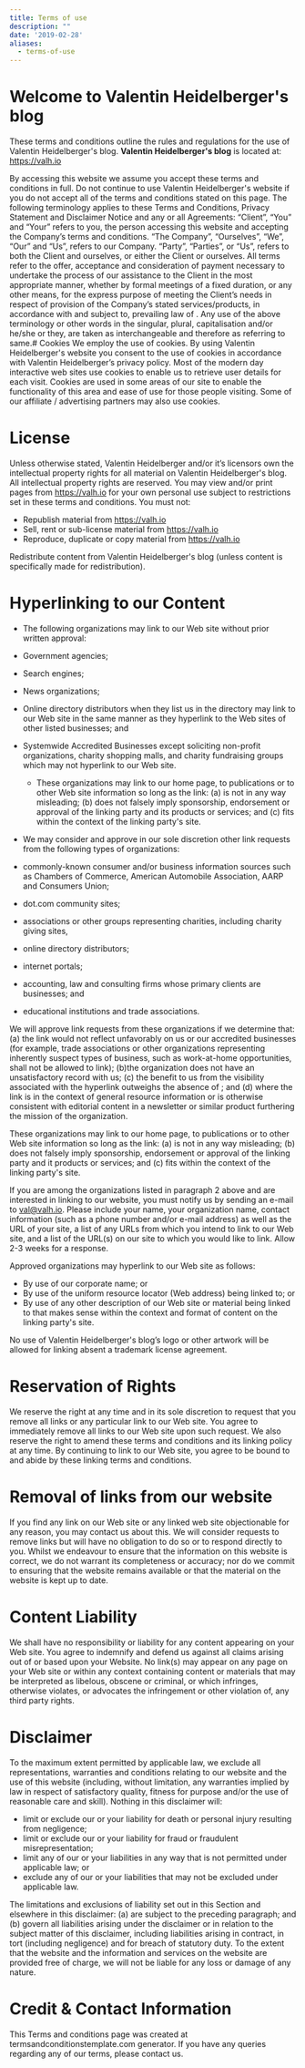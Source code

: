 ```yaml
---
title: Terms of use
description: ""
date: '2019-02-28'
aliases:
  - terms-of-use
---
```


# Welcome to Valentin Heidelberger's blog
These terms and conditions outline the rules and regulations for the use of Valentin Heidelberger's blog.
**Valentin Heidelberger's blog** is located at:
https://valh.io

By accessing this website we assume you accept these terms and conditions in full. Do not continue to use Valentin Heidelberger's website
if you do not accept all of the terms and conditions stated on this page.
The following terminology applies to these Terms and Conditions, Privacy Statement and Disclaimer Notice
and any or all Agreements: “Client”, “You” and “Your” refers to you, the person accessing this website
and accepting the Company’s terms and conditions. “The Company”, “Ourselves”, “We”, “Our” and “Us”, refers
to our Company. “Party”, “Parties”, or “Us”, refers to both the Client and ourselves, or either the Client
or ourselves. All terms refer to the offer, acceptance and consideration of payment necessary to undertake
the process of our assistance to the Client in the most appropriate manner, whether by formal meetings
of a fixed duration, or any other means, for the express purpose of meeting the Client’s needs in respect
of provision of the Company’s stated services/products, in accordance with and subject to, prevailing law
of . Any use of the above terminology or other words in the singular, plural,
capitalisation and/or he/she or they, are taken as interchangeable and therefore as referring to same.# Cookies
We employ the use of cookies. By using Valentin Heidelberger's website you consent to the use of cookies
in accordance with Valentin Heidelberger’s privacy policy. Most of the modern day interactive web sites
use cookies to enable us to retrieve user details for each visit. Cookies are used in some areas of our site
to enable the functionality of this area and ease of use for those people visiting. Some of our
affiliate / advertising partners may also use cookies.

# License
Unless otherwise stated, Valentin Heidelberger and/or it’s licensors own the intellectual property rights for
all material on Valentin Heidelberger's blog. All intellectual property rights are reserved. You may view and/or print
pages from https://valh.io for your own personal use subject to restrictions set in these terms and conditions.
You must not:

* Republish material from https://valh.io
* Sell, rent or sub-license material from https://valh.io
* Reproduce, duplicate or copy material from https://valh.io

Redistribute content from Valentin Heidelberger's blog (unless content is specifically made for redistribution).
# Hyperlinking to our Content

* The following organizations may link to our Web site without prior written approval:

* Government agencies;
* Search engines;
* News organizations;
* Online directory distributors when they list us in the directory may link to our Web site in the same
manner as they hyperlink to the Web sites of other listed businesses; and
* Systemwide Accredited Businesses except soliciting non-profit organizations, charity shopping malls,
and charity fundraising groups which may not hyperlink to our Web site.


  * These organizations may link to our home page, to publications or to other Web site information so long
as the link: (a) is not in any way misleading; (b) does not falsely imply sponsorship, endorsement or
approval of the linking party and its products or services; and (c) fits within the context of the linking
party's site.

* We may consider and approve in our sole discretion other link requests from the following types of organizations:

* commonly-known consumer and/or business information sources such as Chambers of Commerce, American
Automobile Association, AARP and Consumers Union;
* dot.com community sites;
* associations or other groups representing charities, including charity giving sites,
* online directory distributors;
* internet portals;
* accounting, law and consulting firms whose primary clients are businesses; and
* educational institutions and trade associations.



We will approve link requests from these organizations if we determine that: (a) the link would not reflect
unfavorably on us or our accredited businesses (for example, trade associations or other organizations
representing inherently suspect types of business, such as work-at-home opportunities, shall not be allowed
to link); (b)the organization does not have an unsatisfactory record with us; (c) the benefit to us from
the visibility associated with the hyperlink outweighs the absence of <?=$companyName?>; and (d) where the
link is in the context of general resource information or is otherwise consistent with editorial content
in a newsletter or similar product furthering the mission of the organization.

These organizations may link to our home page, to publications or to other Web site information so long as
the link: (a) is not in any way misleading; (b) does not falsely imply sponsorship, endorsement or approval
of the linking party and it products or services; and (c) fits within the context of the linking party's
site.

If you are among the organizations listed in paragraph 2 above and are interested in linking to our website,
you must notify us by sending an e-mail to <a href="mailto:val@valh.io" title="send an email to val@valh.io">val@valh.io</a>.
Please include your name, your organization name, contact information (such as a phone number and/or e-mail
address) as well as the URL of your site, a list of any URLs from which you intend to link to our Web site,
and a list of the URL(s) on our site to which you would like to link. Allow 2-3 weeks for a response.

Approved organizations may hyperlink to our Web site as follows:


* By use of our corporate name; or
* By use of the uniform resource locator (Web address) being linked to; or
* By use of any other description of our Web site or material being linked to that makes sense within the
context and format of content on the linking party's site.

No use of Valentin Heidelberger's blog’s logo or other artwork will be allowed for linking absent a trademark license
agreement.

# Reservation of Rights
We reserve the right at any time and in its sole discretion to request that you remove all links or any particular
link to our Web site. You agree to immediately remove all links to our Web site upon such request. We also
reserve the right to amend these terms and conditions and its linking policy at any time. By continuing
to link to our Web site, you agree to be bound to and abide by these linking terms and conditions.

# Removal of links from our website
If you find any link on our Web site or any linked web site objectionable for any reason, you may contact
us about this. We will consider requests to remove links but will have no obligation to do so or to respond
directly to you.
Whilst we endeavour to ensure that the information on this website is correct, we do not warrant its completeness
or accuracy; nor do we commit to ensuring that the website remains available or that the material on the
website is kept up to date.

# Content Liability
We shall have no responsibility or liability for any content appearing on your Web site. You agree to indemnify
and defend us against all claims arising out of or based upon your Website. No link(s) may appear on any
page on your Web site or within any context containing content or materials that may be interpreted as
libelous, obscene or criminal, or which infringes, otherwise violates, or advocates the infringement or
other violation of, any third party rights.

# Disclaimer
To the maximum extent permitted by applicable law, we exclude all representations, warranties and conditions relating to our website and the use of this website (including, without limitation, any warranties implied by law in respect of satisfactory quality, fitness for purpose and/or the use of reasonable care and skill). Nothing in this disclaimer will:

* limit or exclude our or your liability for death or personal injury resulting from negligence;
* limit or exclude our or your liability for fraud or fraudulent misrepresentation;
* limit any of our or your liabilities in any way that is not permitted under applicable law; or
* exclude any of our or your liabilities that may not be excluded under applicable law.

The limitations and exclusions of liability set out in this Section and elsewhere in this disclaimer: (a)
are subject to the preceding paragraph; and (b) govern all liabilities arising under the disclaimer or
in relation to the subject matter of this disclaimer, including liabilities arising in contract, in tort
(including negligence) and for breach of statutory duty.
To the extent that the website and the information and services on the website are provided free of charge,
we will not be liable for any loss or damage of any nature.


# Credit & Contact Information
This Terms and conditions page was created at <a style="color:inherit;text-decoration:none;cursor:text;"
href="https://termsandconditionstemplate.com">termsandconditionstemplate.com</a> generator. If you have
any queries regarding any of our terms, please contact us.
